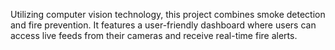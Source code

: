 Utilizing computer vision technology, this project combines smoke detection and fire prevention. It features a user-friendly dashboard where users can access live feeds from their cameras and receive real-time fire alerts.